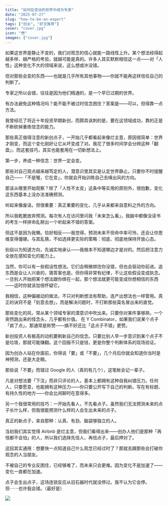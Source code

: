```yaml
---
title: "如何在变动的世界中成为专家"
date: "2025-07-27"
slug: "how-to-be-an-expert"
tags: ["创业", "好文推荐"]
cover: "cover.jpg"
icon: "😎"
images: ["cover.jpg"]
---
```

如果这世界是静止不变的，我们对观念的信心就能一路线性上升。某个想法经得起越多样、越严格的考验，就越可能是真的。许多人其实默默相信这一点——对「人性」这种变化不大的领域来说，这么想或许没错。



但对那些会变的东西——也就是几乎所有其他事物——你就不能再这样信任自己的判断了。



专家之所以会错，往往是因为他们精通的，是一个早已过期的世界。



有办法避免这种情况吗？能不能不被过时信念困住？答案是——可以，但得靠一点方法。



我曾经花了将近十年投资早期新创，而颇具讽刺的是，要在这领域成功，靠的正是不断砍掉重练信念的能力。



那些真正值得注意的新创点子，一开始几乎都看起来像烂主意，原因很简单：世界才刚变，而这个变化刚好让它从坏变成了对。我花了很多时间学会分辨这种「翻盘」，而这套技巧，其实也能套用在一切新想法上。



第一步，养成一种信念：世界一定会变。



那些对自己观点越来越笃定的人，潜意识里其实是认定世界静止。只要你不时提醒自己——「不是喔，它在变」，你就会开始训练自己去嗅出风的方向。



那该从哪里开始观察？除了「人性不太变」这条中等实用的原则外，很抱歉，变化这东西基本上没办法准确预测。



听起来像废话，但很重要：真正重要的变化，几乎从来都来自意料之外的方向。



所以我乾脆放弃预测。每次有人在访问里问我「未来怎么看」，我脑中都像没读书的考生一样拼命乱掰出一个听起来不错的答案。



但这不是因为我懒。恰好相反——我觉得，预测未来不但命中率可怜，还会让你思维变得僵硬。与其乱猜，不如选择更实际的策略：彻底、彻底地保持开放心态。



别自以为知道方向，先诚实地承认——我根本不知道哪边才是对的。然后把注意力全放在感知变化的能力上。



当然，你可以有一些假设性想法。它们会稍微绑住你没错，但也会驱动你前进。追东西是会让人兴奋的，猜答案也是。但你得非常有纪律，不让这些假设变成执念。
一旦别人开始把某个想法跟你绑在一起，那个想法就更可能变成你想相信的东西——这时你就该加倍怀疑它。



我相信，这种偏被动的做法，不只对判断想法有帮助，连产出想法也一样管用。真正的诀窍不是「刻意去想」，而是解决问题时，不打断那些莫名冒出来的直觉。



那些变化的风，常从某个领域专家的潜意识中吹出来。只要你对某件事够熟，一个突然跳出来的怪念头，几乎都有价值。
在 Y Combinator，如果我们说某个点子「疯了点」，那通常是称赞——搞不好还比「这点子不错」更赞。



新创投资人有极高的动机要刷新自己的信念。只要比别人早一步意识到某个点子不是垃圾，那就可能赚翻。这个回报不只是钱，更是你整个判断体系的现场验证。



因为创办人站在你面前，你得说「要」或「不要」，几个月后你就会知道你当时是神预测，还是大走眼。



那些说「不要」而错过 Google 的人（真的有几个），这笔帐会记一辈子。



凡是对想法要「下注」而非只评论的人，基本上都拥有这种自我纠错压力。任何人，只要愿意，也能拥有这种压力——你只要公开写下自己的判断。写在有标题、有持久性的地方——你会比闲聊时在意得多。



另一个我很常用的技巧：一开始先看人，不先看点子。虽然我们无法预测未来的点子长什么样，但我很能预测什么样的人会生出未来的点子。



真正的新点子，来自那种：认真、有劲、脑袋够独立的人。



当初我们其实觉得 Airbnb 是烂主意，但我们看得出来——创办人他们是那种「再怪都不会怕」的人，所以我们选择先信人、再信点子，最后押对了。



这招其实通用：想要快一点知道自己什么观念已经过时了？那就去跟那些会打破你观念的人当朋友。



不被自己的专业反困住，已经够难了，而未来只会更难。因为变化不是加速了——变化一直都在加速。



点子会生出点子，这场连锁反应从旧石器时代就没停过。我不认为它会停。
但⋯⋯也许我会错。（最好是）




![](https://prod-files-secure.s3.us-west-2.amazonaws.com/112d0858-5090-4d34-a606-b75eb8d65fd2/46476355-9cf3-4e99-9b7a-3531bc426380/1000202064.png?X-Amz-Algorithm=AWS4-HMAC-SHA256&X-Amz-Content-Sha256=UNSIGNED-PAYLOAD&X-Amz-Credential=ASIAZI2LB466X45QA65I%2F20250823%2Fus-west-2%2Fs3%2Faws4_request&X-Amz-Date=20250823T101226Z&X-Amz-Expires=3600&X-Amz-Security-Token=IQoJb3JpZ2luX2VjENL%2F%2F%2F%2F%2F%2F%2F%2F%2F%2FwEaCXVzLXdlc3QtMiJHMEUCIQCw05wMtw47gQNTe6IgfffcgJwBkSjqGDPDK05faiSQRgIgIRPMEFGDC8lC1ZaZgT349SKshd28wO%2F4wSZg%2FZWT6IAq%2FwMIKxAAGgw2Mzc0MjMxODM4MDUiDFWo7rZk48oNHb2dLSrcA0%2BAB0FlwvdQJ%2FlGiSzeuBXoQxQwKyp9jN8%2BRoG%2BtNAGFWNOWuXrb1LH7QHB0jJb%2BPpzIE%2FGkv%2BTZZBbG7%2BAXNF8DvnseMIz4CsFhuYbOjGFqnfBnWUnmchtm4JbBixNPvYyyDpTx5FTuY%2B02smyTfRAYJjD1dpIaf%2Faqwug8f5pEk975XfB0d9Ub12NiJhQ1aLQlzPZtb42B0Qz9l8qEKrH49ggd%2BSZNjCtb4RGEjM90js9saZTrNMLVGIjgxBqIokghfgQVMpE096jMGSxETY%2Fl8RJdiZej%2BenRWH9AtgXtkR0NdR1cSbvCVRRT7AG5Av8uwCuGWOBSctqlHYTUIpKbynY5NElCBSL%2FYjme%2FqGZPope2Sj51292w10GaZ12%2BsApZzv9avxRsVvgovcMQu686fTc0D6YMzjDg5uKPsDZJfZbJuFX51hPICNMS4tclRJtGHxKG47pyOct7f5ZWibKNONT%2F45cXIVc6C93Qmh4gfxrBOmERvkyF9BH5KTIyTxwMC%2Fo%2FN01q8K8udm1EkcWAEPTaiBm9k9jg0yAM5UJFSnOAxSlQNDoT5QXGq6H0tgtjspQsVCH%2BQG9Ymix7tjLjjVKDqJlFrUC3Za4eF%2Fhen99nHkphUuOZTqMJagpsUGOqUBMrlZXvIAgnmzySPZWI6B%2FFzjp93tYrnRKVUqZBwr8fLzDzbPHVTxbi%2BA%2BiyelQ3yLY3Ep0AglEJatacgwoTPaLa3uMyFxnaXbJ97l47umZne6orbnwWAGjSiBOrq7ebA5KLTocfvgUjCew9YempPv1eYOcPNbEGrEei8g5jUGr78ToPw7FQ2YfJdeFmCk1Uh5mbkiomS%2Feoxyd6GJtK%2FDX6ZqExW&X-Amz-Signature=c9393d8f41d4bb6279efa6f5dff486d669f62b217065b422467920639474b139&X-Amz-SignedHeaders=host&x-amz-checksum-mode=ENABLED&x-id=GetObject)

